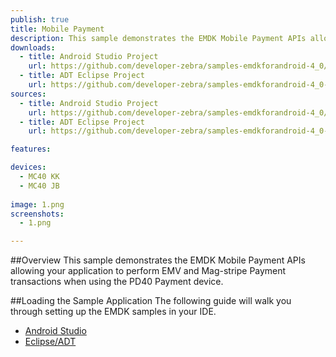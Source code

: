 ```yaml
---
publish: true
title: Mobile Payment
description: This sample demonstrates the EMDK Mobile Payment APIs allowing your application to perform EMV and Mag-stripe Payment transactions when using the PD40 Payment device.
downloads:
  - title: Android Studio Project
    url: https://github.com/developer-zebra/samples-emdkforandroid-4_0/archive/PaymentSample1.zip  
  - title: ADT Eclipse Project
    url: https://github.com/developer-zebra/samples-emdkforandroid-4_0-ADT/archive/PaymentSample1.zip   
sources:
  - title: Android Studio Project
    url: https://github.com/developer-zebra/samples-emdkforandroid-4_0/tree/PaymentSample1
  - title: ADT Eclipse Project
    url: https://github.com/developer-zebra/samples-emdkforandroid-4_0-ADT/tree/PaymentSample1

features: 

devices: 
  - MC40 KK
  - MC40 JB
  
image: 1.png
screenshots: 
  - 1.png

---
```



##Overview
This sample demonstrates the EMDK Mobile Payment APIs allowing your application to perform EMV and Mag-stripe Payment transactions when using the PD40 Payment device.

##Loading the Sample Application
The following guide will walk you through setting up the EMDK samples in your IDE.

* [Android Studio](/emdk-for-android/4-0/samples/emdksamples_androidstudio)
* [Eclipse/ADT](/emdk-for-android/4-0/samples/emdksamples_eclipse)